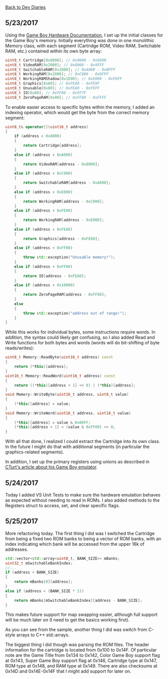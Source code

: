 [Back to Dev Diaries](../DevDiaries.md)
## 5/23/2017
Using the [Game Boy Hardware Documentation](http://marc.rawer.de/Gameboy/Docs/GBCPUman.pdf), I set up the initial classes for the Game Boy's memory. Initially everything was done in one monolithic Memory class, with each segment (Cartridge ROM, Video RAM, Switchable RAM, etc.) contained within its own byte array:

```c++
uint8_t Cartridge[0x8000]; // 0x0000 - 0x8000
uint8_t VideoRAM[0x2000]; // 0x8000 - 0x9FFF
uint8_t SwitchableRAM[0x2000]; // 0xA000 - 0xBFFF
uint8_t WorkingRAM[0x2000]; // 0xC000 - 0xDFFF
uint8_t WorkingRAMShadow[0x1E00]; // 0xE000 - 0xFDFF
uint8_t Graphics[0xA0]; // 0xFE00 - 0xFE9F
uint8_t Unusable[0x60]; // 0xFEA0 - 0xFEFF
uint8_t IO[0x80]; // 0xFF00 - 0xFF7F
uint8_t ZeroPageRAM[0x80]; // 0xFF80 - 0xFFFF
```

To enable easier access to specific bytes within the memory, I added an indexing operator, which would get the byte from the correct memory segment:

```c++
uint8_t& operator[](uint16_t address)
{
	if (address < 0x8000)
	{
		return Cartridge[address];
	}
	else if (address < 0xA000)
	{
		return VideoRAM[address - 0x8000];
	}
	else if (address < 0xC000)
	{
		return SwitchableRAM[address - 0xA000];
	}
	else if (address < 0xE000)
	{
		return WorkingRAM[address - 0xC000];
	}
	else if (address < 0xFE00)
	{
		return WorkingRAM[address - 0xE000];
	}
	else if (address < 0xFEA0)
	{
		return Graphics[address - 0xFE00];
	}
	else if (address < 0xFF00)
	{
		throw std::exception("Unusable memory!");
	}
	else if (address < 0xFF80)
	{
		return IO[address - 0xFEA0];
	}
	else if (address < 0x10000)
	{
		return ZeroPageRAM[address - 0xFF80];
	}
	else
	{
		throw std::exception("address out of range!");
	}
}
```

While this works for individual bytes, some instructions require words. In addition, the syntax could likely get confusing, so I also added Read and Write functions for both bytes and words (words will do bit-shifting of byte reads/writes):

```c++
uint8_t Memory::ReadByte(uint16_t address) const
{
	return (*this)[address];
}
uint16_t Memory::ReadWord(uint16_t address) const
{
	return ((*this)[address + 1] << 8) | (*this)[address];
}
void Memory::WriteByte(uint16_t address, uint8_t value)
{
	(*this)[address] = value;
}
void Memory::WriteWord(uint16_t address, uint16_t value)
{
	(*this)[address] = value & 0x00FF;
	(*this)[address + 1] = (value & 0xFF00) >> 8;
}
```

With all that done, I realized I could extract the Cartridge into its own class. In the future I might do that with additional segments (in particular the graphics-related segments).

In addition, I set up the primary registers using unions as described in [CTurt's article about his Game Boy emulator](http://cturt.github.io/cinoop.html).

## 5/24/2017
Today I added VS Unit Tests to make sure the hardware emulation behaves as expected without needing to read in ROMs. I also added methods to the Registers struct to access, set, and clear specific flags.

## 5/25/2017
More refactoring today. The first thing I did was I switched the Cartridge from being a fixed two ROM banks to being a vector of ROM banks, with an index indicating which bank will be accessed from the upper 16k of addresses.

```c++
std::vector<std::array<uint8_t, BANK_SIZE>> mBanks;
uint32_t mSwitchableBankIndex;
//...
if (address < BANK_SIZE)
{
	return mBanks[0][address];
}
else if (address < (BANK_SIZE * 2))
{
	return mBanks[mSwitchableBankIndex][address - BANK_SIZE];
}
```

This makes future support for map swapping easier, although full support will be much later on (I need to get the basics working first). 

As you can see from the sample, another thing I did was switch from C-style arrays to C++ std::arrays.

The biggest thing I did though was parsing the ROM files. The header information for the cartridge is located from 0x100 to 0x14F. Of particular note are the Game Title from 0x134 to 0x142, Color Game Boy support flag at 0x143, Super Game Boy support flag at 0x146, Cartridge type at 0x147, ROM type at 0x148, and RAM type at 0x149. There are also checksums at 0x14D and 0x14E-0x14F that I might add support for later on.
